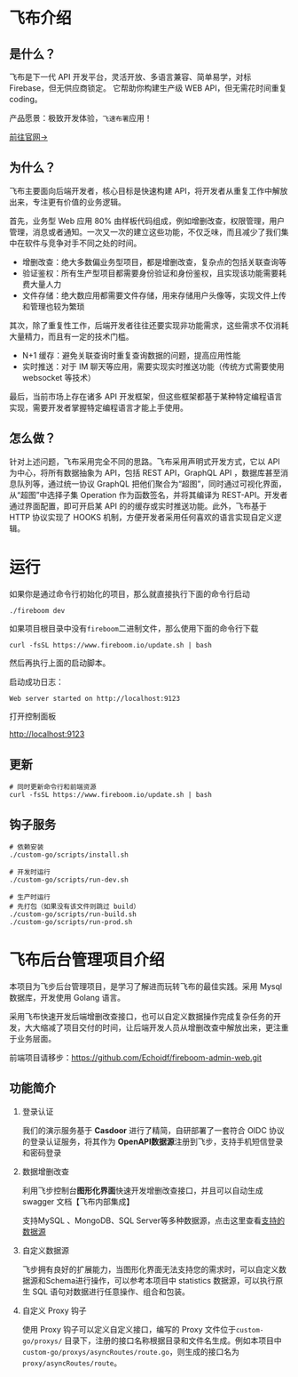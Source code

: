 # 飞布介绍

## 是什么？

飞布是下一代 API 开发平台，灵活开放、多语言兼容、简单易学，对标 Firebase，但无供应商锁定。 它帮助你构建生产级 WEB API，但无需花时间重复 coding。

产品愿景：极致开发体验，`飞速布署`应用！

[前往官网->](https://www.fireboom.io/)

## 为什么？

飞布主要面向后端开发者，核心目标是快速构建 API，将开发者从重复工作中解放出来，专注更有价值的业务逻辑。

首先，业务型 Web 应用 80% 由样板代码组成，例如增删改查，权限管理，用户管理，消息或者通知。一次又一次的建立这些功能，不仅乏味，而且减少了我们集中在软件与竞争对手不同之处的时间。

- 增删改查：绝大多数偏业务型项目，都是增删改查，复杂点的包括关联查询等
- 验证鉴权：所有生产型项目都需要身份验证和身份鉴权，且实现该功能需要耗费大量人力
- 文件存储：绝大数应用都需要文件存储，用来存储用户头像等，实现文件上传和管理也较为繁琐

其次，除了重复性工作，后端开发者往往还要实现非功能需求，这些需求不仅消耗大量精力，而且有一定的技术门槛。

- N+1 缓存：避免关联查询时重复查询数据的问题，提高应用性能
- 实时推送：对于 IM 聊天等应用，需要实现实时推送功能（传统方式需要使用 websocket 等技术）

最后，当前市场上存在诸多 API 开发框架，但这些框架都基于某种特定编程语言实现，需要开发者掌握特定编程语言才能上手使用。

## 怎么做？

针对上述问题，飞布采用完全不同的思路。飞布采用声明式开发方式，它以 API 为中心，将所有数据抽象为 API，包括 REST API，GraphQL API ，数据库甚至消息队列等，通过统一协议 GraphQL 把他们聚合为“超图”，同时通过可视化界面，从“超图”中选择子集 Operation 作为函数签名，并将其编译为 REST-API。开发者通过界面配置，即可开启某 API 的的缓存或实时推送功能。此外，飞布基于 HTTP 协议实现了 HOOKS 机制，方便开发者采用任何喜欢的语言实现自定义逻辑。

# 运行

如果你是通过命令行初始化的项目，那么就直接执行下面的命令行启动

```shell
./fireboom dev
```

如果项目根目录中没有`fireboom`二进制文件，那么使用下面的命令行下载

```shell
curl -fsSL https://www.fireboom.io/update.sh | bash
```

然后再执行上面的启动脚本。

启动成功日志：

```sh
Web server started on http://localhost:9123
```

打开控制面板

[http://localhost:9123](http://localhost:9123)

## 更新

```shell
# 同时更新命令行和前端资源
curl -fsSL https://www.fireboom.io/update.sh | bash
```

## 钩子服务

```shell
# 依赖安装
./custom-go/scripts/install.sh

# 开发时运行
./custom-go/scripts/run-dev.sh

# 生产时运行
# 先打包（如果没有该文件则跳过 build）
./custom-go/scripts/run-build.sh
./custom-go/scripts/run-prod.sh
```

# 飞布后台管理项目介绍

本项目为飞步后台管理项目，是学习了解进而玩转飞布的最佳实践。采用 Mysql 数据库，开发使用 Golang 语言。

采用飞布快速开发后端增删改查接口，也可以自定义数据操作完成复杂任务的开发，大大缩减了项目交付的时间，让后端开发人员从增删改查中解放出来，更注重于业务层面。

前端项目请移步：https://github.com/Echoidf/fireboom-admin-web.git

## 功能简介

1. 登录认证

   我们的演示服务基于 **Casdoor** 进行了精简，自研部署了一套符合 OIDC 协议的登录认证服务，将其作为 **OpenAPI数据源**注册到飞步，支持手机短信登录和密码登录

2. 数据增删改查

   利用飞步控制台**图形化界面**快速开发增删改查接口，并且可以自动生成 swagger 文档【飞布内部集成】

   支持MySQL 、MongoDB、SQL Server等多种数据源，点击这里查看[支持的数据源](https://ansons-organization.gitbook.io/product-manual/kai-fa-wen-dang/shu-ju-yuan)

3. 自定义数据源

   飞步拥有良好的扩展能力，当图形化界面无法支持您的需求时，可以自定义数据源和Schema进行操作，可以参考本项目中 statistics 数据源，可以执行原生 SQL 语句对数据进行任意操作、组合和包装。

4. 自定义 Proxy 钩子

   使用 Proxy 钩子可以定义自定义接口，编写的 Proxy 文件位于`custom-go/proxys/` 目录下，注册的接口名称根据目录和文件名生成。例如本项目中`custom-go/proxys/asyncRoutes/route.go`，则生成的接口名为`proxy/asyncRoutes/route`。



